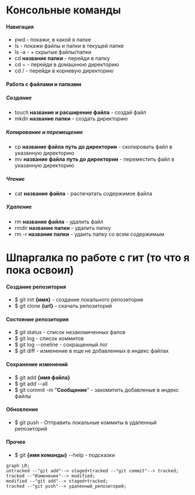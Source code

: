 # Консольные команды  
#### Навигация  
- pwd - покажи, в какой я папке  
- ls - покажи файлы и папки в текущей папке  
- ls -a - + скрытые файлы/папки  
- cd **название папки** - перейди в папку  
- cd ~ - перейди в домашнюю директорию  
- cd / - перейди в корневую директорию  
#### Работа с файлами и папками  
##### Создание  
- touch **название и расширение файла** - создай файл  
- mkdir **название папки** - создать директорию  
##### Копирование и перемещение  
- cp **название файла** **путь до директории** - скопировать файл в указанную директорию  
- mv **название файла** **путь до директории** - переместить файл в указанную директорию  
##### Чтение  
- cat **название файла** - распечатать содержимое файла  
##### Удаление  
- rm **название файла** - удалить файл  
- rmdir **название папки** - удалить папку  
- rm -r **название папки** - удаить папку со всем содержимым   
# Шпаргалка по работе с гит  (то что я пока освоил)
#### Создание репозитория  
- $ git init **{имя}** - создание локального репозитория  
- $ git clone **{url}** - скачать репозиторий  
#### Состояние репозитория  
- $ git status - список незакомиченных фалов  
- $ git log - список коммитов 
- $ git log --oneline - сокращенный лог   
- $ git diff - изменение в еще не добавленных в индекс файлах  
#### Сохранение изменений  
- $ git add **{имя файла}**
- $ git add --all
- $ git commit -m "**Сообщение**" - закомитить добавленые в индекс файлы  
#### Обновление  
- $ git push - Отправить локальные коммиты в удаленный репозиторий  
#### Прочее  
- $ git **{имя команды}** --help - подсказки  

```mermaid
graph LR;
untracked --"git add"--> staged+tracked --"git commit"--> tracked;
tracked --"Изменения"--> modified;
modified --"git add"--> staged+tracked;
tracked --"git push"--> удаленный_репозиторий;
```
